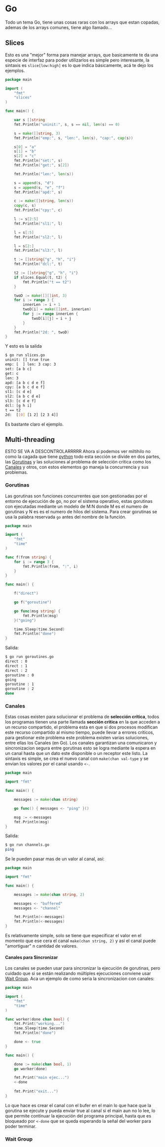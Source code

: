 # Go

Todo un tema Go, tiene unas cosas raras con los arrays que estan copadas, ademas de los arrays comunes, tiene algo llamado...

## Slices

Esto es una "mejor" forma para manejar arrays, que basicamente te da una especie de interfaz para poder utilizarlos es simple pero interesante, la sintaxis es `slice[low:high]` es lo que indica básicamente, acá te dejo los ejemplos.

```Go
package main

import (
    "fmt"
    "slices"
)

func main() {

    var s []string
    fmt.Println("uninit:", s, s == nil, len(s) == 0)

    s = make([]string, 3)
    fmt.Println("emp:", s, "len:", len(s), "cap:", cap(s))

    s[0] = "a"
    s[1] = "b"
    s[2] = "c"
    fmt.Println("set:", s)
    fmt.Println("get:", s[2])

    fmt.Println("len:", len(s))

    s = append(s, "d")
    s = append(s, "e", "f")
    fmt.Println("apd:", s)

    c := make([]string, len(s))
    copy(c, s)
    fmt.Println("cpy:", c)

    l := s[2:5]
    fmt.Println("sl1:", l)

    l = s[:5]
    fmt.Println("sl2:", l)

    l = s[2:]
    fmt.Println("sl3:", l)

    t := []string{"g", "h", "i"}
    fmt.Println("dcl:", t)

    t2 := []string{"g", "h", "i"}
    if slices.Equal(t, t2) {
        fmt.Println("t == t2")
    }

    twoD := make([][]int, 3)
    for i := range 3 {
        innerLen := i + 1
        twoD[i] = make([]int, innerLen)
        for j := range innerLen {
            twoD[i][j] = i + j
        }
    }
    fmt.Println("2d: ", twoD)
}
```

Y esto es la salida

```bash
$ go run slices.go
uninit: [] true true
emp: [  ] len: 3 cap: 3
set: [a b c]
get: c
len: 3
apd: [a b c d e f]
cpy: [a b c d e f]
sl1: [c d e]
sl2: [a b c d e]
sl3: [c d e f]
dcl: [g h i]
t == t2
2d:  [[0] [1 2] [2 3 4]]
```

Es bastante claro el ejemplo.

## Multi-threading

ESTO SE VA A DESCONTROLARRRRR
Ahora si podemos ver miltihilo no como la cagada que tiene [python](/Programming/Python/README.md) todo esta sección se divide en dos partes, las [Gorutinas](#Gorutinas) y las soluciones al problema de selección critica como los [Canales](#Canales)  y otros, con estos elementos go maneja la concurrencia y sus problemas.

### Gorutinas

Las gorutinas son funciones concurrentes que son gestionadas por el entorno de ejecución de go, no por el sistema operativo, estas gorutinas con ejecutadas mediante un modelo de M:N donde M es el numero de gorutinas y N es es el numero de hilos del sistema.
Para crear gorutinas se usa la palabra reservada `go` antes del nombre de la función.

```Go
package main

import (
    "fmt"
    "time"
)

func f(from string) {
    for i := range 3 {
        fmt.Println(from, ":", i)
    }
}

func main() {

    f("direct")

    go f("goroutine")

    go func(msg string) {
        fmt.Println(msg)
    }("going")

    time.Sleep(time.Second)
    fmt.Println("done")
}
```

Salida:

```bash
$ go run goroutines.go
direct : 0
direct : 1
direct : 2
goroutine : 0
going
goroutine : 1
goroutine : 2
done
```

### Canales

Estas cosas existen para solucionar el problema de **selección critica**, todos los programas tienen una parte llamada **sección critica** en la que acceden a un recurso compartido, el problema esta en que si dos procesos modifican este recurso compartido al mismo tiempo, puede llevar a errores críticos, para gestionar este problema este problema existen varias soluciones, entre ellas los Canales (en Go).
Los canales garantizan una comunicaron y sincronizacion segura entre gorutinas esto se logra mediante la espera en un canal hasta que un dato este disponible o un receptor este listo.
La sintaxis es simple, se crea el nuevo canal con `make(chan val-type`  y se envian los valores por el canal usando `<-`.

```Go
package main

import "fmt"

func main() {

    messages := make(chan string)

    go func() { messages <- "ping" }()

    msg := <-messages
    fmt.Println(msg)
}
```

Salida:

```bash
$ go run channels.go 
ping
```

Se le pueden pasar mas de un valor al canal, así:

```Go
package main

import "fmt"

func main() {

    messages := make(chan string, 2)

    messages <- "buffered"
    messages <- "channel"

    fmt.Println(<-messages)
    fmt.Println(<-messages)
}
```

Es relativamente simple, solo se tiene que especificar el valor en el momento que ese cera el canal `make(chan string, 2)` y así el canal puede "amortiguar" n cantidad de valores.


#### Canales para Sincronizar

Los canales se pueden usar para sincronizar la ejecución de gorutinas, pero cuidado que si se están realizando múltiples ejecuciones conviene usar [Wait Group](#Wait-Group).
Aca un ejemplo de como seria la sincronizacion con canales:

```Go
package main

import (
    "fmt"
    "time"
)

func worker(done chan bool) {
    fmt.Print("working...")
    time.Sleep(time.Second)
    fmt.Println("done")

    done <- true
}

func main() {

    done := make(chan bool, 1)
    go worker(done)

	fmt.Print("main ejec...")
    <-done
    
	fmt.Print("exit...")
}
```

Lo que hace es crear el canal con el bufer en el main lo que hace que la gorutina se ejecute y pueda enviar true al canal si el main aun no lo lee, lo que permite continuar la ejecución del programa principal, hasta que es bloqueado por `<-done` que se queda esperando la señal  del worker para poder terminar.

### Wait Group
